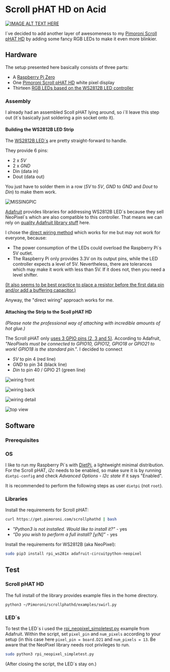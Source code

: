 # Scroll pHAT HD on Acid

[![IMAGE ALT TEXT HERE](https://img.youtube.com/vi/zu3m-J5docg/0.jpg)](https://www.youtube.com/watch?v=zu3m-J5docg)

I´ve decided to add another layer of awesomeness to my [Pimoroni Scroll pHAT HD](https://shop.pimoroni.com/products/scroll-phat-hd) by adding some fancy RGB LEDs to make it even more blinkier.

## Hardware

The setup presented here basically consists of three parts:

- A [Raspberry Pi Zero](https://www.raspberrypi.org/products/raspberry-pi-zero/)
- One [Pimoroni Scroll pHAT HD](https://shop.pimoroni.com/products/scroll-phat-hd) white pixel display
- Thirteen [RGB LEDs based on the WS2812B LED controller](https://www.aliexpress.com/item/10-1000pcs-4-Pin-WS2812B-WS2812-LED-Chip-Heatsink-5V-5050-RGB-WS2811-IC-Built-in/32634454437.html?spm=a2g0s.12269583.0.0.36e96332RHS6MC)

### Assembly

I already had an assembled Scoll pHAT lying around, so i´ll leave this step out (it´s basically just soldering a pin socket onto it).

#### Building the WS2812B LED Strip

The [WS2812B LED´s](https://www.aliexpress.com/item/10-1000pcs-4-Pin-WS2812B-WS2812-LED-Chip-Heatsink-5V-5050-RGB-WS2811-IC-Built-in/32634454437.html?spm=a2g0s.12269583.0.0.36e96332RHS6MC) are pretty straight-forward to handle.

They provide 6 pins:
- 2 x *5V*
- 2 x *GND*
- Din (data in)
- Dout (data out)

You just have to solder them in a row (*5V* to *5V*, *GND* to *GND* and *Dout* to *Din*) to make them work.

![MISSINGPIC](MISSINGPIC)

[Adafruit](https://www.adafruit.com/) provides libraries for addressing WS2812B LED´s because they sell NeoPixel´s which are also compatible to this controller.
That means we can rely on [quality Adafruit library stuff](https://learn.adafruit.com/neopixels-on-raspberry-pi?view=all) here.

I chose the [direct wiring method](https://learn.adafruit.com/neopixels-on-raspberry-pi?view=all#powering-neopixels-from-raspberry-pi-without-level-shifting-3-6) which works for me but may not work for everyone, because:

- The power consumption of the LEDs could overload the Raspberry Pi´s 5V outlet.
- The Raspberry Pi only provides 3.3V on its output pins, while the LED controller expects a level of 5V. Nevertheless, there are tolerances which may make it work with less than 5V. If it does not, then you need a level shifter.

[(It also seems to be best practice to place a resistor before the first data pin and/or add a buffering capacitor.)](https://learn.adafruit.com/adafruit-neopixel-uberguide/best-practices)

Anyway, the "direct wiring" approach works for me.

#### Attaching the Strip to the Scoll pHAT HD

*(Please note the professional way of attaching with incredible amounts of hot glue.)*

The Scroll pHAT only [uses 3 GPIO pins (2, 3 and 5)](https://pinout.xyz/pinout/scroll_phat_hd). According to Adafruit, *"NeoPixels must be connected to GPIO10, GPIO12, GPIO18 or GPIO21 to work! GPIO18 is the standard pin."*.
I decided to connect

- *5V* to pin 4 (red line)
- *GND* to pin 34 (black line)
- *Din* to pin 40 / GPIO 21 (green line)

![wiring front](img/IMG_1692.jpg)

![wiring back](img/IMG_1694.jpg)

![wiring detail](img/IMG_1696.jpg)

![top view](img/IMG_1693.jpg)


## Software

### Prerequisites

### OS

I like to run my Raspberry Pi´s with [DietPi](https://dietpi.com/), a lightweight minimal distribution. For the Scroll pHAT, *i2c* needs to be enabled, so make sure it is by running `dietpi-config` and check *Advanced Options - I2c state* if it says "Enabled".

It is recommended to perform the following steps as user `dietpi` (not `root`).

### Libraries

Install the requirements for Scroll pHAT:

```bash
curl https://get.pimoroni.com/scrollphathd | bash
```

- *"Python3 is not installed. Would like to install it?”* - yes
- *“Do you wish to perform a full install? [y/N]”* - yes

Install the requirements for WS2812B (aka NeoPixel):

```bash
sudo pip3 install rpi_ws281x adafruit-circuitpython-neopixel
```

## Test

### Scroll pHAT HD

The full install of the library provides example files in the home directory.

```
python3 ~/Pimoroni/scrollphathd/examples/swirl.py
```

### LED´s

To test the LED´s i used the [rpi_neopixel_simpletest.py](https://github.com/adafruit/Adafruit_CircuitPython_NeoPixel/blob/master/examples/rpi_neopixel_simpletest.py) example from Adafruit.
Within the script, set `pixel_pin` and `num_pixels` according to your setup (in this case here `pixel_pin = board.D21` and `num_pixels = 13`.
Be aware that the NeoPixel library needs root privileges to run.

```bash
sudo python3 rpi_neopixel_simpletest.py
```

(After closing the script, the LED´s stay on.)

